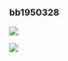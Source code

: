 ### bb1950328

![](https://github-readme-stats.vercel.app/api?username=bb1950328&count_private=true&show_icons=true&theme=dark&include_all_commits=true)

![](https://github-readme-stats.vercel.app/api/top-langs/?username=bb1950328&theme=dark&exclude_repo=lsorter&langs_count=8&layout=compact)


<!--
**bb1950328/bb1950328** is a ✨ _special_ ✨ repository because its `README.md` (this file) appears on your GitHub profile.

Here are some ideas to get you started:

- 🔭 I’m currently working on ...
- 🌱 I’m currently learning ...
- 👯 I’m looking to collaborate on ...
- 🤔 I’m looking for help with ...
- 💬 Ask me about ...
- 📫 How to reach me: ...
- 😄 Pronouns: ...
- ⚡ Fun fact: ...
-->
